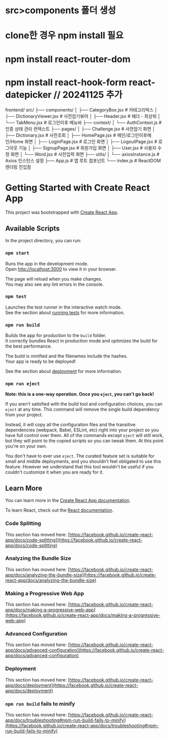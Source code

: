 # src>components 폴더 생성
# clone한 경우 npm install 필요
# npm install react-router-dom
# npm install react-hook-form react-datepicker // 20241125 추가

frontend/
src/
├── components/
│   ├── CategoryBox.jsx    # 카테고리박스
│   ├── DictionaryViewer.jsx    # 사전암기뷰어
│   ├── Header.jsx         # 헤더 - 최상위
│   └── TabMenu.jsx        # 로그인이후 메뉴바
├── context/
│   └── AuthContext.js     # 인증 상태 관리 컨텍스트
├── pages/
│   ├── Challenge.jsx      # 사전암기 화면
│   ├── Dictionary.jsx     # 사전조회 
│   ├── HomePage.jsx       # 메인/로그인이후메인/Home 화면
│   ├── LoginPage.jsx      # 로그인 화면
│   ├── LogoutPage.jsx     # 로그아웃 기능
│   ├── SignupPage.jsx     # 회원가입 화면
│   ├── User.jsx           # 사용자 수정 화면
│   └── Word.jsx           # 사전입력 화면
├── utils/
│   └── axiosInstance.js   # Axios 인스턴스 설정
├── App.js                 # 앱 루트 컴포넌트
└── index.js               # ReactDOM 렌더링 진입점



# Getting Started with Create React App

This project was bootstrapped with [Create React App](https://github.com/facebook/create-react-app).

## Available Scripts

In the project directory, you can run:

### `npm start`

Runs the app in the development mode.\
Open [http://localhost:3000](http://localhost:3000) to view it in your browser.

The page will reload when you make changes.\
You may also see any lint errors in the console.

### `npm test`

Launches the test runner in the interactive watch mode.\
See the section about [running tests](https://facebook.github.io/create-react-app/docs/running-tests) for more information.

### `npm run build`

Builds the app for production to the `build` folder.\
It correctly bundles React in production mode and optimizes the build for the best performance.

The build is minified and the filenames include the hashes.\
Your app is ready to be deployed!

See the section about [deployment](https://facebook.github.io/create-react-app/docs/deployment) for more information.

### `npm run eject`

**Note: this is a one-way operation. Once you `eject`, you can't go back!**

If you aren't satisfied with the build tool and configuration choices, you can `eject` at any time. This command will remove the single build dependency from your project.

Instead, it will copy all the configuration files and the transitive dependencies (webpack, Babel, ESLint, etc) right into your project so you have full control over them. All of the commands except `eject` will still work, but they will point to the copied scripts so you can tweak them. At this point you're on your own.

You don't have to ever use `eject`. The curated feature set is suitable for small and middle deployments, and you shouldn't feel obligated to use this feature. However we understand that this tool wouldn't be useful if you couldn't customize it when you are ready for it.

## Learn More

You can learn more in the [Create React App documentation](https://facebook.github.io/create-react-app/docs/getting-started).

To learn React, check out the [React documentation](https://reactjs.org/).

### Code Splitting

This section has moved here: [https://facebook.github.io/create-react-app/docs/code-splitting](https://facebook.github.io/create-react-app/docs/code-splitting)

### Analyzing the Bundle Size

This section has moved here: [https://facebook.github.io/create-react-app/docs/analyzing-the-bundle-size](https://facebook.github.io/create-react-app/docs/analyzing-the-bundle-size)

### Making a Progressive Web App

This section has moved here: [https://facebook.github.io/create-react-app/docs/making-a-progressive-web-app](https://facebook.github.io/create-react-app/docs/making-a-progressive-web-app)

### Advanced Configuration

This section has moved here: [https://facebook.github.io/create-react-app/docs/advanced-configuration](https://facebook.github.io/create-react-app/docs/advanced-configuration)

### Deployment

This section has moved here: [https://facebook.github.io/create-react-app/docs/deployment](https://facebook.github.io/create-react-app/docs/deployment)

### `npm run build` fails to minify

This section has moved here: [https://facebook.github.io/create-react-app/docs/troubleshooting#npm-run-build-fails-to-minify](https://facebook.github.io/create-react-app/docs/troubleshooting#npm-run-build-fails-to-minify)
